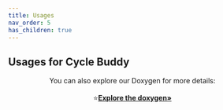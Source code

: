 ```yaml
---
title: Usages
nav_order: 5
has_children: true
---
```


## Usages for Cycle Buddy
<p align="center">
    You can also explore our Doxygen for more details: 
    <br />
    <br />
    ⭐️<a href="https://omarjabri7.github.io/Cycle_Buddy/"><strong>Explore the doxygen»</strong></a>
  
